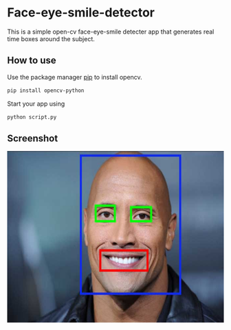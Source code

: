 # Face-eye-smile-detector

This is a simple open-cv face-eye-smile detecter app that generates real time boxes around the subject.

## How to use
Use the package manager [pip](https://pip.pypa.io/en/stable/) to install opencv.
```bash
pip install opencv-python
```

Start your app using
```bash
python script.py
```

## Screenshot
<img src='ss.JPG' height=400px>
